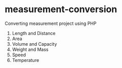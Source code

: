 # measurement-conversion
Converting measurement project using PHP
  


1. Length and Distance
2. Area
3. Volume and Capacity
4. Weight and Mass
5. Speed
6. Temperature
